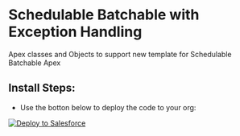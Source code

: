 # Schedulable Batchable with Exception Handling
Apex classes and Objects to support new template for Schedulable Batchable Apex

## Install Steps:
* Use the botton below to deploy the code to your org:

<a href="https://githubsfdeploy.herokuapp.com?owner=veenasundara&repo=NewSchedulableBatchable">
  <img alt="Deploy to Salesforce"
       src="https://raw.githubusercontent.com/afawcett/githubsfdeploy/master/src/main/webapp/resources/img/deploy.png">
</a>

